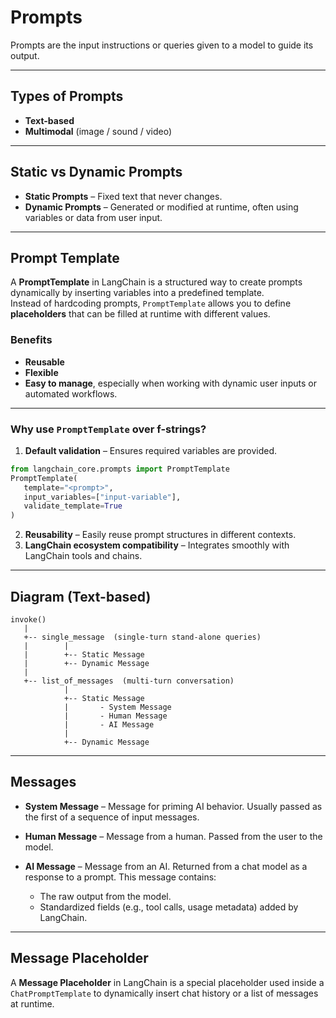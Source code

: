 # Prompts

Prompts are the input instructions or queries given to a model to guide its output.

---

## Types of Prompts
- **Text-based**
- **Multimodal** (image / sound / video)

---

## Static vs Dynamic Prompts
- **Static Prompts** – Fixed text that never changes.
- **Dynamic Prompts** – Generated or modified at runtime, often using variables or data from user input.

---

## Prompt Template

A **PromptTemplate** in LangChain is a structured way to create prompts dynamically by inserting variables into a predefined template.  
Instead of hardcoding prompts, `PromptTemplate` allows you to define **placeholders** that can be filled at runtime with different values.

### Benefits
- **Reusable**
- **Flexible**
- **Easy to manage**, especially when working with dynamic user inputs or automated workflows.

---

### Why use `PromptTemplate` over f-strings?
1. **Default validation** – Ensures required variables are provided.
```python
from langchain_core.prompts import PromptTemplate
PromptTemplate(
   template="<prompt>",
   input_variables=["input-variable"],
   validate_template=True
)
```

2. **Reusability** – Easily reuse prompt structures in different contexts.
3. **LangChain ecosystem compatibility** – Integrates smoothly with LangChain tools and chains.

---

## Diagram (Text-based)

```
invoke()
   |
   +-- single_message  (single-turn stand-alone queries)
   |        |
   |        +-- Static Message
   |        +-- Dynamic Message
   |
   +-- list_of_messages  (multi-turn conversation)
            |
            +-- Static Message
            |       - System Message
            |       - Human Message
            |       - AI Message
            |
            +-- Dynamic Message
```

---

## Messages

* **System Message** – Message for priming AI behavior. Usually passed as the first of a sequence of input messages.
* **Human Message** – Message from a human. Passed from the user to the model.
* **AI Message** – Message from an AI. Returned from a chat model as a response to a prompt.
  This message contains:

  * The raw output from the model.
  * Standardized fields (e.g., tool calls, usage metadata) added by LangChain.

---

## Message Placeholder

A **Message Placeholder** in LangChain is a special placeholder used inside a `ChatPromptTemplate` to dynamically insert chat history or a list of messages at runtime.
